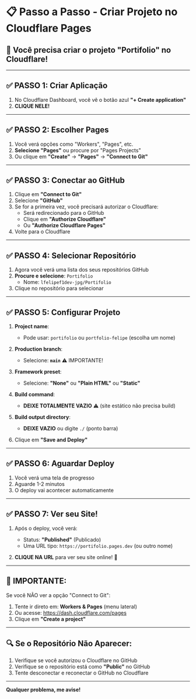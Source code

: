 # 📋 Passo a Passo - Criar Projeto no Cloudflare Pages

## 🎯 Você precisa criar o projeto "Portifolio" no Cloudflare!

---

## ✅ PASSO 1: Criar Aplicação

1. No Cloudflare Dashboard, você vê o botão azul **"+ Create application"**
2. **CLIQUE NELE!**

---

## ✅ PASSO 2: Escolher Pages

1. Você verá opções como "Workers", "Pages", etc.
2. **Selecione "Pages"** ou procure por "Pages Projects"
3. Ou clique em **"Create"** → **"Pages"** → **"Connect to Git"**

---

## ✅ PASSO 3: Conectar ao GitHub

1. Clique em **"Connect to Git"**
2. Selecione **"GitHub"**
3. Se for a primeira vez, você precisará autorizar o Cloudflare:
   - Será redirecionado para o GitHub
   - Clique em **"Authorize Cloudflare"**
   - Ou **"Authorize Cloudflare Pages"**
4. Volte para o Cloudflare

---

## ✅ PASSO 4: Selecionar Repositório

1. Agora você verá uma lista dos seus repositórios GitHub
2. **Procure e selecione**: `Portifolio`
   - Nome: `lfelipef1dev-jpg/Portifolio`
3. Clique no repositório para selecionar

---

## ✅ PASSO 5: Configurar Projeto

1. **Project name**: 
   - Pode usar: `portifolio` ou `portfolio-felipe` (escolha um nome)
   
2. **Production branch**: 
   - Selecione: **`main`** ⚠️ IMPORTANTE!

3. **Framework preset**: 
   - Selecione: **"None"** ou **"Plain HTML"** ou **"Static"**

4. **Build command**: 
   - **DEIXE TOTALMENTE VAZIO** ⚠️ (site estático não precisa build)

5. **Build output directory**: 
   - **DEIXE VAZIO** ou digite `./` (ponto barra)

6. Clique em **"Save and Deploy"**

---

## ✅ PASSO 6: Aguardar Deploy

1. Você verá uma tela de progresso
2. Aguarde 1-2 minutos
3. O deploy vai acontecer automaticamente

---

## ✅ PASSO 7: Ver seu Site!

1. Após o deploy, você verá:
   - Status: **"Published"** (Publicado)
   - Uma URL tipo: `https://portifolio.pages.dev` (ou outro nome)
   
2. **CLIQUE NA URL** para ver seu site online! 🎉

---

## 📌 IMPORTANTE:

Se você NÃO ver a opção "Connect to Git":

1. Tente ir direto em: **Workers & Pages** (menu lateral)
2. Ou acesse: https://dash.cloudflare.com/pages
3. Clique em **"Create a project"**

---

## 🔍 Se o Repositório Não Aparecer:

1. Verifique se você autorizou o Cloudflare no GitHub
2. Verifique se o repositório está como **"Public"** no GitHub
3. Tente desconectar e reconectar o GitHub no Cloudflare

---

**Qualquer problema, me avise!**

